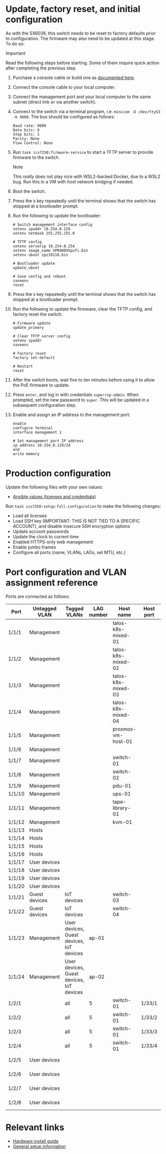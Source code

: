 # Update, factory reset, and initial configuration

As with the SX6036, this switch needs to be reset to factory defaults prior to configuration. The firmware may also need to be updated at this stage. To do so:

> [!IMPORTANT]
> Read the following steps before starting. Some of them require quick action after completing the previous step.

1. Purchase a console cable or build one as [documented here](../custom%20hardware/Brocade%20ICX%207250/Console%20cable/README.md).
2. Connect the console cable to your local computer.
3. Connect the management port and your local computer to the same subnet (direct link or via another switch).
4. Connect to the switch via a terminal program, i.e. `minicom -D /dev/ttyS3 -b 9600`. The bus should be configured as follows:
   
   ```yaml:
   Baud rate: 9600
   Data bits: 8
   Stop bits: 1
   Parity: None
   Flow Control: None
   ```
5. Run `task icx7250:firmware-service` to start a TFTP server to provide firmware to the switch.

    > [!NOTE]
    > This _really_ does not play nice with WSL2-backed Docker, due to a WSL2 bug. Run this in a VM with host network bridging if needed.

6. Boot the switch.
7. Press the `b` key repeatedly until the terminal shows that the switch has stopped at a bootloader prompt.
8. Run the following to update the bootloader:

    ```shell
    # Switch management interface config
    setenv ipaddr 10.254.0.129
    setenv netmask 255.255.255.0

    # TFTP config
    setenv serverip 10.254.0.254
    setenv image_name SPR08095pufi.bin
    setenv uboot spz10118.bin

    # Bootloader update
    update_uboot

    # Save config and reboot
    saveenv
    reset
    ```
9. Press the `b` key repeatedly until the terminal shows that the switch has stopped at a bootloader prompt.
10. Run the following to update the firmware, clear the TFTP config, and factory reset the switch:

    ```shell
    # Firmware update
    update_primary

    # Clear TFTP server config
    setenv ipaddr
    saveenv

    # Factory reset
    factory set-default

    # Restart
    reset
    ```
11. After the switch boots, wait five to ten minutes before using it to allow the PoE firmware to update.
12. Press `enter`, and log in with credentials `super/sp-admin`. When prompted, set the new password to `super`. This will be updated in a subsequent configuration step.
13. Enable and assign an IP address to the management port:

    ```shell
    enable
    configure terminal
    interface management 1

    # Set management port IP address
    ip address 10.254.0.129/24
    end
    write memory
    ```

# Production configuration

Update the following files with your own values:
* [Ansible values (licenses and credentials)](../ansible/remote/switches/icx7250/group_vars/icx7250.sops.yaml)

Run `task icx7250:setup:full-configuration` to make the following changes:
* Load all licenses
* Load SSH key (IMPORTANT: THIS IS NOT TIED TO A SPECIFIC ACCOUNT), and disable insecure SSH encryption options
* Update account passwords
* Update the clock to current time
* Enabled HTTPS-only web management
* Enable jumbo frames
* Configure all ports (name, VLANs, LAGs, set MTU, etc.)

# Port configuration and VLAN assignment reference

Ports are connected as follows:

| Port   | Untagged VLAN | Tagged VLANs                             | LAG number | Host name          | Host port | Cable type |
| ------ | ------------- | ---------------------------------------- | ---------- | ------------------ | --------- | ---------- |
| 1/1/1  | Management    |                                          |            | talos-k8s-mixed-01 |           | Cat6       |
| 1/1/2  | Management    |                                          |            | talos-k8s-mixed-02 |           | Cat6       |
| 1/1/3  | Management    |                                          |            | talos-k8s-mixed-03 |           | Cat6       |
| 1/1/4  | Management    |                                          |            | talos-k8s-mixed-04 |           | Cat6       |
| 1/1/5  | Management    |                                          |            | proxmox-vm-host-01 |           | Cat6       |
| 1/1/6  | Management    |                                          |            |                    |           |            |
| 1/1/7  | Management    |                                          |            | switch-01          |           | Cat6       |
| 1/1/8  | Management    |                                          |            | switch-02          |           | Cat6       |
| 1/1/9  | Management    |                                          |            | pdu-01             |           | Cat6       |
| 1/1/10 | Management    |                                          |            | ups-01             |           | Cat6       |
| 1/1/11 | Management    |                                          |            | tape-library-01    |           | Cat6       |
| 1/1/12 | Management    |                                          |            | kvm-01             |           | Cat6       |
| 1/1/13 | Hosts         |                                          |            |                    |           |            |
| 1/1/14 | Hosts         |                                          |            |                    |           |            |
| 1/1/15 | Hosts         |                                          |            |                    |           |            |
| 1/1/16 | Hosts         |                                          |            |                    |           |            |
| 1/1/17 | User devices  |                                          |            |                    |           |            |
| 1/1/18 | User devices  |                                          |            |                    |           |            |
| 1/1/19 | User devices  |                                          |            |                    |           |            |
| 1/1/20 | User devices  |                                          |            |                    |           |            |
| 1/1/21 | Guest devices | IoT devices                              |            | switch-03          |           | Cat6       |
| 1/1/22 | Guest devices | IoT devices                              |            | switch-04          |           | Cat6       |
| 1/1/23 | Management    | User devices, Guest devices, IoT devices | ap-01      |                    |           | Cat6       |
| 1/1/24 | Management    | User devices, Guest devices, IoT devices | ap-02      |                    |           | Cat6       |
| 1/2/1  |               | all                                      | 5          | switch-01          | 1/33/1    | DAC SFP+   |
| 1/2/2  |               | all                                      | 5          | switch-01          | 1/33/2    | DAC SFP+   |
| 1/2/3  |               | all                                      | 5          | switch-01          | 1/33/3    | DAC SFP+   |
| 1/2/4  |               | all                                      | 5          | switch-01          | 1/33/4    | DAC SFP+   |
| 1/2/5  | User devices  |                                          |            |                    |           | LC fiber   |
| 1/2/6  | User devices  |                                          |            |                    |           | LC fiber   |
| 1/2/7  | User devices  |                                          |            |                    |           | LC fiber   |
| 1/2/8  | User devices  |                                          |            |                    |           | LC fiber   |

# Relevant links

* [Hardware install guide](https://gzhls.at/blob/ldb/a/b/e/7/6633931b0f02f6c5019f7d4e6b199bc36d38.pdf)
* [General setup information](https://fohdeesha.com/docs/icx7250.html)
